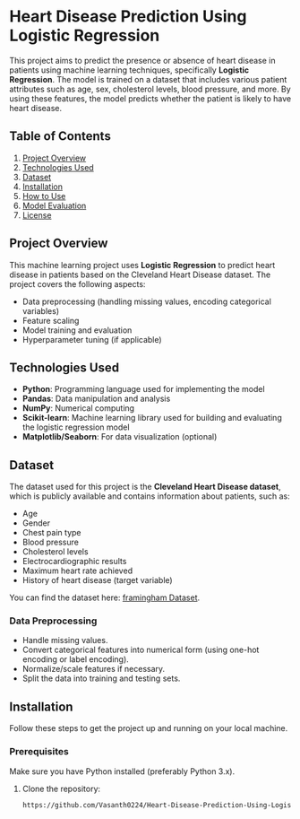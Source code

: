 # Heart Disease Prediction Using Logistic Regression

This project aims to predict the presence or absence of heart disease in patients using machine learning techniques, specifically **Logistic Regression**. The model is trained on a dataset that includes various patient attributes such as age, sex, cholesterol levels, blood pressure, and more. By using these features, the model predicts whether the patient is likely to have heart disease.

## Table of Contents
1. [Project Overview](#project-overview)
2. [Technologies Used](#technologies-used)
3. [Dataset](#dataset)
4. [Installation](#installation)
5. [How to Use](#how-to-use)
6. [Model Evaluation](#model-evaluation)
7. [License](#license)

## Project Overview

This machine learning project uses **Logistic Regression** to predict heart disease in patients based on the Cleveland Heart Disease dataset. The project covers the following aspects:

- Data preprocessing (handling missing values, encoding categorical variables)
- Feature scaling
- Model training and evaluation
- Hyperparameter tuning (if applicable)

## Technologies Used

- **Python**: Programming language used for implementing the model
- **Pandas**: Data manipulation and analysis
- **NumPy**: Numerical computing
- **Scikit-learn**: Machine learning library used for building and evaluating the logistic regression model
- **Matplotlib/Seaborn**: For data visualization (optional)

## Dataset

The dataset used for this project is the **Cleveland Heart Disease dataset**, which is publicly available and contains information about patients, such as:
- Age
- Gender
- Chest pain type
- Blood pressure
- Cholesterol levels
- Electrocardiographic results
- Maximum heart rate achieved
- History of heart disease (target variable)

You can find the dataset here: [framingham Dataset](https://www.kaggle.com/datasets/aasheesh200/framingham-heart-study-dataset/data).

### Data Preprocessing
- Handle missing values.
- Convert categorical features into numerical form (using one-hot encoding or label encoding).
- Normalize/scale features if necessary.
- Split the data into training and testing sets.

## Installation

Follow these steps to get the project up and running on your local machine.

### Prerequisites
Make sure you have Python installed (preferably Python 3.x).

1. Clone the repository:
   ```bash
   https://github.com/Vasanth0224/Heart-Disease-Prediction-Using-Logistic-Regression.git
